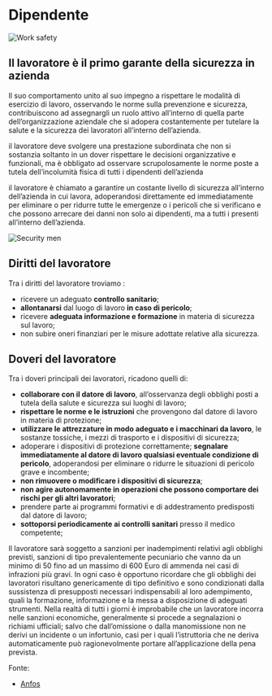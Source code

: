 # Dipendente

![Work safety](/TUSL/images/work-safety.jpg)

## Il lavoratore è il primo garante della sicurezza in azienda

Il suo comportamento unito al suo impegno a rispettare le modalità di esercizio di lavoro, osservando le norme
sulla prevenzione e sicurezza, contribuiscono ad assegnargli un ruolo attivo all’interno di quella parte
dell’organizzazione aziendale che si adopera costantemente per tutelare la salute e la sicurezza dei lavoratori all’interno dell’azienda.

il lavoratore deve svolgere una prestazione subordinata che non si sostanzia soltanto in un dover rispettare
le decisioni organizzative e funzionali, ma è obbligato ad osservare scrupolosamente le norme poste a tutela dell’incolumità
fisica di tutti i dipendenti dell’azienda

il lavoratore è chiamato a garantire un costante livello di sicurezza all’interno dell’azienda in cui lavora,
adoperandosi direttamente ed immediatamente per eliminare o per ridurre tutte le emergenze o i pericoli che si
verificano e che possono arrecare dei danni non solo ai dipendenti, ma a tutti i presenti all’interno dell’azienda.

![Security men](/TUSL/images/security-men.jpg)

## Diritti del lavoratore

Tra i diritti del lavoratore troviamo :

- ricevere un adeguato **controllo sanitario**;
- **allontanarsi** dal luogo di lavoro **in caso di pericolo**;
- ricevere **adeguata informazione e formazione** in materia di sicurezza sul lavoro;
- non subire oneri finanziari per le misure adottate relative alla sicurezza.

## Doveri del lavoratore

Tra i doveri principali dei lavoratori, ricadono quelli di:

- **collaborare con il datore di lavoro**, all’osservanza degli obblighi posti a tutela della salute e sicurezza sui luoghi di lavoro;
- **rispettare le norme e le istruzioni** che provengono dal datore di lavoro in materia di protezione;
- **utilizzare le attrezzature in modo adeguato e i macchinari da lavoro**, le sostanze tossiche, i mezzi di trasporto e i dispositivi di sicurezza;
- adoperare i dispositivi di protezione correttamente;
  **segnalare immediatamente al datore di lavoro qualsiasi eventuale condizione di pericolo**, adoperandosi per eliminare o ridurre le situazioni di pericolo grave e incombente;
- **non rimuovere o modificare i dispositivi di sicurezza**;
- **non agire autonomamente in operazioni che possono comportare dei rischi per gli altri lavoratori**;
- prendere parte ai programmi formativi e di addestramento predisposti dal datore di lavoro;
- **sottoporsi periodicamente ai controlli sanitari** presso il medico competente;

Il lavoratore sarà soggetto a sanzioni per inadempimenti relativi agli obblighi previsti, sanzioni di tipo prevalentemente pecuniario che vanno da un minimo
di 50 fino ad un massimo di 600 Euro di ammenda nei casi di infrazioni più gravi.
In ogni caso è opportuno ricordare che gli obblighi dei lavoratori risultano genericamente di tipo definitivo
e sono condizionati dalla sussistenza di presupposti necessari indispensabili al loro adempimento, quali la formazione, informazione
e la messa a disposizione di adeguati strumenti.
Nella realtà di tutti i giorni è improbabile che un lavoratore incorra nelle sanzioni economiche, generalmente si procede a
segnalazioni o richiami ufficiali; salvo che dall’omissione o dalla manomissione non ne derivi un incidente o un infortunio,
casi per i quali l’istruttoria che ne deriva automaticamente può ragionevolmente portare all’applicazione della pena prevista.

Fonte:

- [Anfos](https://www.anfos.it/sicurezza/sanzioni-lavoratori/)
